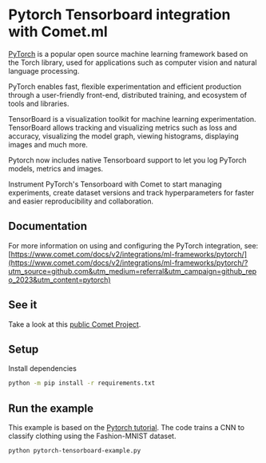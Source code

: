 # Pytorch Tensorboard integration with Comet.ml

[PyTorch](https://pytorch.org/) is a popular open source machine learning framework based on the Torch library, used for applications such as computer vision and natural language processing.

PyTorch enables fast, flexible experimentation and efficient production through a user-friendly front-end, distributed training, and ecosystem of tools and libraries.

TensorBoard is a visualization toolkit for machine learning experimentation. TensorBoard allows tracking and visualizing metrics such as loss and accuracy, visualizing the model graph, viewing histograms, displaying images and much more.

Pytorch now includes native Tensorboard support to let you log PyTorch models, metrics and images.

Instrument PyTorch's Tensorboard with Comet to start managing experiments, create dataset versions and track hyperparameters for faster and easier reproducibility and collaboration.

## Documentation

For more information on using and configuring the PyTorch integration, see: [https://www.comet.com/docs/v2/integrations/ml-frameworks/pytorch/](https://www.comet.com/docs/v2/integrations/ml-frameworks/pytorch/?utm_source=github.com&utm_medium=referral&utm_campaign=github_repo_2023&utm_content=pytorch)

## See it

Take a look at this [public Comet Project](https://www.comet.com/examples/comet-example-pytorch-tensorboard).

## Setup

Install dependencies

```bash
python -m pip install -r requirements.txt
```

## Run the example

This example is based on the [Pytorch tutorial](https://pytorch.org/tutorials/intermediate/tensorboard_tutorial.html). The code trains a CNN to classify clothing using the Fashion-MNIST dataset.

```bash
python pytorch-tensorboard-example.py
```
